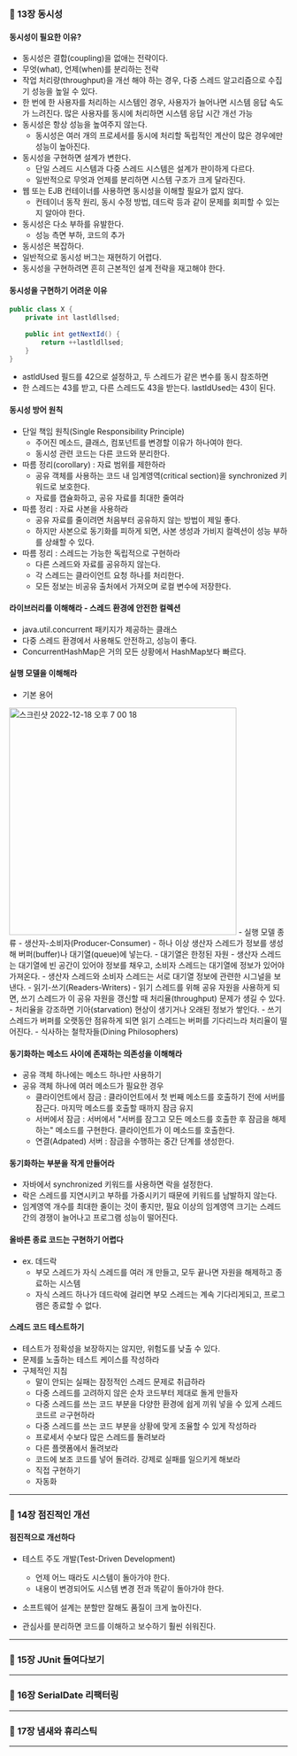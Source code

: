 ### 📌 13장 동시성
#### 동시성이 필요한 이유?
- 동시성은 결합(coupling)을 없애는 전략이다.
- 무엇(what), 언제(when)를 분리하는 전략
- 작업 처리량(throughput)을 개선 해야 하는 경우, 다중 스레드 알고리즘으로 수집기 성능을 높일 수 있다.
- 한 번에 한 사용자를 처리하는 시스템인 경우, 사용자가 늘어나면 시스템 응답 속도가 느려진다. 많은 사용자를 동시에 처리하면 시스템 응답 시간 개선 가능
- 동시성은 항상 성능을 높여주지 않는다.
  - 동시성은 여러 개의 프로세서를 동시에 처리할 독립적인 계산이 많은 경우에만 성능이 높아진다.
- 동시성을 구현하면 설계가 변한다.
  - 단일 스레드 시스템과 다중 스레드 시스템은 설계가 판이하게 다르다. 
  - 일반적으로 무엇과 언제를 분리하면 시스템 구조가 크게 달라진다.
- 웹 또는 EJB 컨테이너를 사용하면 동시성을 이해할 필요가 없지 않다.
  - 컨테이너 동작 원리, 동시 수정 방법, 데드락 등과 같이 문제를 회피할 수 있는 지 알아야 한다.
- 동시성은 다소 부하를 유발한다.
  - 성능 측면 부하, 코드의 추가
- 동시성은 복잡하다.
- 일반적으로 동시성 버그는 재현하기 어렵다.
- 동시성을 구현하려면 흔히 근본적인 설계 전략을 재고해야 한다.

#### 동시성을 구현하기 어려운 이유
```java
public class X {
    private int lastldllsed;
    
    public int getNextId() { 
        return ++lastldllsed;
    } 
}
```
- astldUsed 필드를 42으로 설정하고, 두 스레드가 같은 변수를 동시 참조하면
- 한 스레드는 43를 받고, 다른 스레드도 43을 받는다. lastIdUsed는 43이 된다.

#### 동시성 방어 원칙
- 단일 책임 원칙(Single Responsibility Principle)
  - 주어진 메소드, 클래스, 컴포넌트를 변경할 이유가 하나여야 한다.
  - 동시성 관련 코드는 다른 코드와 분리한다.
- 따름 정리(corollary) : 자료 범위를 제한하라
  - 공유 객체를 사용하는 코드 내 임계영역(critical section)을 synchronized 키워드로 보호한다.
  - 자료를 캡슐화하고, 공유 자료를 최대한 줄여라
- 따름 정리 : 자료 사본을 사용하라
  - 공유 자료를 줄이려면 처음부터 공유하지 않는 방법이 제일 좋다.
  - 하지만 사본으로 동기화를 피하게 되면, 사본 생성과 가비지 컬렉션이 성능 부하를 상쇄할 수 있다.
- 따름 정리 : 스레드는 가능한 독립적으로 구현하라
  - 다른 스레드와 자료를 공유하지 않는다. 
  - 각 스레드는 클라이언트 요청 하나를 처리한다.
  - 모든 정보는 비공유 출처에서 가져오며 로컬 변수에 저장한다.

#### 라이브러리를 이해해라 - 스레드 환경에 안전한 컬렉션
- java.util.concurrent 패키지가 제공하는 클래스 
- 다중 스레드 환경에서 사용해도 안전하고, 성능이 좋다.
- ConcurrentHashMap은 거의 모든 상황에서 HashMap보다 빠르다.

#### 실행 모델을 이해해라
- 기본 용어
<img width="411" alt="스크린샷 2022-12-18 오후 7 00 18" src="https://user-images.githubusercontent.com/52193680/208292058-17a82c04-eff6-4e88-b363-70cab610c7f2.png">
- 실행 모델 종류
  - 생산자-소비자(Producer-Consumer) 
    - 하나 이상 생산자 스레드가 정보를 생성해 버퍼(buffer)나 대기열(queue)에 넣는다.
    - 대기열은 한정된 자원
    - 생산자 스레드는 대기열에 빈 공간이 있어야 정보를 채우고, 소비자 스레드는 대기열에 정보가 있어야 가져온다.
    - 생산자 스레드와 소비자 스레드는 서로 대기열 정보에 관련한 시그널을 보낸다.
  - 읽기-쓰기(Readers-Writers)
    - 읽기 스레드를 위해 공유 자원을 사용하게 되면, 쓰기 스레드가 이 공유 자원을 갱신할 때 처리율(throughput) 문제가 생길 수 있다. 
    - 처리율을 강조하면 기아(starvation) 현상이 생기거나 오래된 정보가 쌓인다.
    - 쓰기 스레드가 버퍼를 오랫동안 점유하게 되면 읽기 스레드는 버퍼를 기다리느라 처리율이 떨어진다.
  - 식사하는 철학자들(Dining Philosophers)

#### 동기화하는 메소드 사이에 존재하는 의존성을 이해해라
- 공유 객체 하나에는 메소드 하나만 사용하기
- 공유 객체 하나에 여러 메소드가 필요한 경우
  - 클라이언트에서 잠금 : 클라이언트에서 첫 번째 메소드를 호출하기 전에 서버를 잠근다. 마지막 메소드를 호출할 때까지 잠금 유지
  - 서버에서 잠금 : 서버에서 "서버를 잠그고 모든 메소드를 호출한 후 잠금을 해제하는" 메소드를 구현한다. 클라이언트가 이 메소드를 호출한다.
  - 연결(Adpated) 서버 : 잠금을 수행하는 중간 단계를 생성한다. 

#### 동기화하는 부분을 작게 만들어라
- 자바에서 synchronized 키워드를 사용하면 락을 설정한다.
- 락은 스레드를 지연시키고 부하를 가중시키기 때문에 키워드를 남발하지 않는다.
- 임계영역 개수를 최대한 줄이는 것이 좋지만, 필요 이상의 임계영역 크기는 스레드 간의 경쟁이 늘어나고 프로그램 성능이 떨어진다.

#### 올바른 종료 코드는 구현하기 어렵다
- ex. 데드락
  - 부모 스레드가 자식 스레드를 여러 개 만들고, 모두 끝나면 자원을 해제하고 종료하는 시스템
  - 자식 스레드 하나가 데드락에 걸리면 부모 스레드는 계속 기다리게되고, 프로그램은 종료할 수 없다.

#### 스레드 코드 테스트하기
- 테스트가 정확성을 보장하지는 않지만, 위험도를 낮출 수 있다.
- 문제를 노출하는 테스트 케이스를 작성하라
- 구체적인 지침
  - 말이 안되는 실패는 잠정적인 스레드 문제로 취급하라
  - 다중 스레드를 고려하지 않은 순차 코드부터 제대로 돌게 만들자
  - 다중 스레드를 쓰는 코드 부분을 다양한 환경에 쉽게 끼워 넣을 수 있게 스레드 코드르 ㄹ구현하라
  - 다중 스레드를  쓰는 코드 부분을 상황에 맞게 조율할 수 있게 작성하라
  - 프로세서 수보다 많은 스레드를 돌려보라
  - 다른 플랫폼에서 돌려보라
  - 코드에 보조 코드를 넣어 돌려라. 강제로 실패를 일으키게 해보라
  - 직접 구현하기
  - 자동화
---
### 📌 14장 점진적인 개선
#### 점진적으로 개선하다
- 테스트 주도 개발(Test-Driven Development)
  - 언제 어느 때라도 시스템이 돌아가야 한다.
  - 내용이 변경되어도 시스템 변경 전과 똑같이 돌아가야 한다.

- 소프트웨어 설계는 분할만 잘해도 품질이 크게 높아진다.
- 관심사를 분리하면 코드를 이해하고 보수하기 훨씬 쉬워진다.
---
### 📌 15장 JUnit 들여다보기

---

### 📌 16장 SerialDate 리팩터링

---
### 📌 17장 냄새와 휴리스틱

---